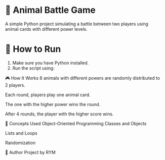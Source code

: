 # 🐾 Animal Battle Game

A simple Python project simulating a battle between two players using animal cards with different power levels.

# 🚀 How to Run

1. Make sure you have Python installed.
2. Run the script using:


🎮 How It Works
8 animals with different powers are randomly distributed to 2 players.

Each round, players play one animal card.

The one with the higher power wins the round.

After 4 rounds, the player with the higher score wins.

🧠 Concepts Used
Object-Oriented Programming
Classes and Objects

Lists and Loops

Randomization

📄 Author
Project by RYM

